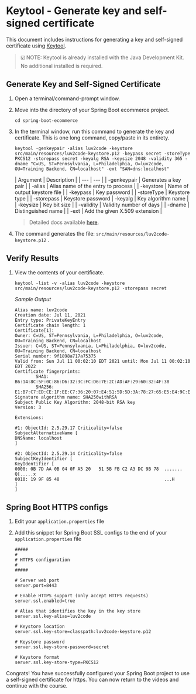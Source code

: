 # Keytool - Generate key and self-signed certificate

This document includes instructions for generating a key and self-signed certificate using [Keytool](https://docs.oracle.com/en/java/javase/13/docs/specs/man/keytool.html).

> :ballot_box_with_check: NOTE: Keytool is already installed with the Java Development Kit. No additional installed is required.

## Generate Key and Self-Signed Certificate

1. Open a terminal/command-prompt window.

2. Move into the directory of your Spring Boot ecommerce project.

    ```
    cd spring-boot-ecommerce
    ```

3. In the terminal window, run this command to generate the key and certificate. This is one long command, copy/paste in its entirety.

    ```
    keytool -genkeypair -alias luv2code -keystore src/main/resources/luv2code-keystore.p12 -keypass secret -storeType PKCS12 -storepass secret -keyalg RSA -keysize 2048 -validity 365 -dname "C=US, ST=Pennsylvania, L=Philadelphia, O=luv2code, OU=Training Backend, CN=localhost" -ext "SAN=dns:localhost"
    ```

   | Argument | Description |
       | --- | --- |
   | -genkeypair | Generates a key pair |
   | -alias | Alias name of the entry to process |
   | -keystore | Name of output keystore file |
   | -keypass | Key password |
   | -storeType | Keystore type |
   | -storepass | Keystore password
   | -keyalg | Key algorithm name |
   | -keysize | Key bit size |
   | -validity | Validity number of days |
   | -dname | Distinguished name |
   | -ext | Add the given X.509 extension |

   > Detailed docs available [here](https://docs.oracle.com/en/java/javase/13/docs/specs/man/keytool.html).

3. The command generates the file: `src/main/resources/luv2code-keystore.p12` .

## Verify Results

1. View the contents of your certificate.

    ```
    keytool -list -v -alias luv2code -keystore src/main/resources/luv2code-keystore.p12 -storepass secret
    ```

   _Sample Output_
    ```    
    Alias name: luv2code
    Creation date: Jul 11, 2021
    Entry type: PrivateKeyEntry
    Certificate chain length: 1
    Certificate[1]:
    Owner: C=US, ST=Pennsylvania, L=Philadelphia, O=luv2code, OU=Training Backend, CN=localhost
    Issuer: C=US, ST=Pennsylvania, L=Philadelphia, O=luv2code, OU=Training Backend, CN=localhost
    Serial number: 9f1898a717a75375
    Valid from: Sun Jul 11 00:02:10 EDT 2021 until: Mon Jul 11 00:02:10 EDT 2022
    Certificate fingerprints:
            SHA1: B6:14:8C:5F:0C:86:D6:32:3C:FC:D6:7E:2C:AD:AF:29:60:32:4F:38
            SHA256: E1:B7:C7:ED:CE:1F:EE:C7:36:20:07:E4:51:5D:5D:3A:78:27:65:E5:E4:9C:EB:20:90:85:D8:1A:A4:EF:69:41
    Signature algorithm name: SHA256withRSA
    Subject Public Key Algorithm: 2048-bit RSA key
    Version: 3

    Extensions: 

    #1: ObjectId: 2.5.29.17 Criticality=false
    SubjectAlternativeName [
    DNSName: localhost
    ]

    #2: ObjectId: 2.5.29.14 Criticality=false
    SubjectKeyIdentifier [
    KeyIdentifier [
    0000: 0B 7D AA 0B 04 0F A5 20   51 5B FB C2 A3 DC 9B 78  ....... Q[.....x
    0010: 19 9F 85 48                                        ...H
    ]
    ]
    ```

## Spring Boot HTTPS configs

1. Edit your `application.properties` file

1. Add this snippet for Spring Boot SSL configs to the end of your `application.properties` file

    ```
    #####
    #
    # HTTPS configuration
    #
    #####

    # Server web port
    server.port=8443

    # Enable HTTPS support (only accept HTTPS requests)
    server.ssl.enabled=true

    # Alias that identifies the key in the key store
    server.ssl.key-alias=luv2code

    # Keystore location
    server.ssl.key-store=classpath:luv2code-keystore.p12

    # Keystore password
    server.ssl.key-store-password=secret

    # Keystore format
    server.ssl.key-store-type=PKCS12
    ```

Congrats! You have successfully configured your Spring Boot project to use a self-signed certificate for https. You can now return to the videos and continue with the course.
